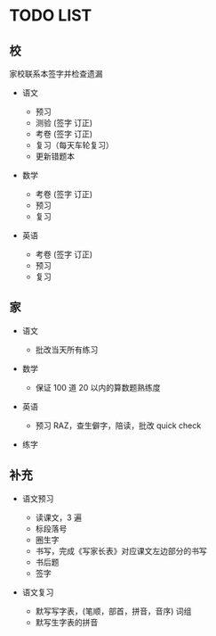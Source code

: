 # TODO LIST

## 校

家校联系本签字并检查遗漏

- 语文

  - 预习
  - 测验 (签字 订正)
  - 考卷 (签字 订正)
  - 复习（每天车轮复习）
  - 更新错题本

- 数学

  - 考卷 (签字 订正)
  - 预习
  - 复习

- 英语
  - 考卷 (签字 订正)
  - 预习
  - 复习

## 家

- 语文

  - 批改当天所有练习

- 数学

  - 保证 100 道 20 以内的算数题熟练度

- 英语

  - 预习 RAZ，查生僻字，陪读，批改 quick check

- 练字

## 补充

- 语文预习

  - 读课文，3 遍
  - 标段落号
  - 圈生字
  - 书写，完成《写家长表》对应课文左边部分的书写
  - 书后题
  - 签字

- 语文复习
  - 默写写字表，(笔顺，部首，拼音，音序) 词组
  - 默写生字表的拼音
